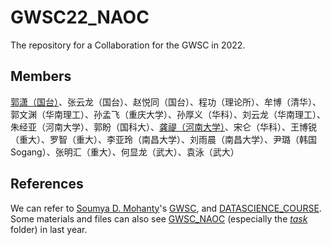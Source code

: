 # GWSC22_NAOC
The repository for a Collaboration for the GWSC in 2022.

## Members
[郭潇（国台）](https://github.com/guoxiaowhu)、张云龙（国台）、赵悦同（国台）、程功（理论所）、牟博（清华）、郭文渊（华南理工）、孙孟飞（重庆大学）、孙厚义（华科）、刘云龙（华南理工）、朱经亚（河南大学）、郭盼（国科大）、[龚禔（河南大学）](https://github.com/ttigong)、宋仑（华科）、王博锐（重大）、罗智（重大）、李亚玲（南昌大学）、刘雨晨（南昌大学）、尹璐（韩国Sogang）、张明汇（重大）、何显龙（武大）、袁泳（武大）
## References
We can refer to [Soumya D. Mohanty](https://github.com/mohanty-sd)'s [GWSC](https://github.com/mohanty-sd/GWSC), and [DATASCIENCE_COURSE](https://github.com/mohanty-sd/DATASCIENCE_COURSE). Some materials and files can also see [GWSC_NAOC](https://github.com/guoxiaowhu/GWSC_NAOC) (especially the [*task*](https://github.com/guoxiaowhu/GWSC_NAOC/tree/main/task) folder) in last year.
